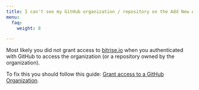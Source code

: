```yaml
---
title: I can't see my GitHub organization / repository on the Add New App page
menu:
  faq:
    weight: 8

---
```

Most likely you did not grant access to [bitrise.io](https://www.bitrise.io) when you authenticated
with GitHub to access the organization (or a repository owned by the organization).

To fix this you should follow this guide: [Grant access to a GitHub Organization](/faq/grant-access-to-github-organization).
